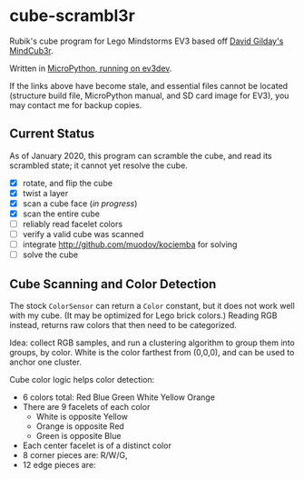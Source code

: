 # cube-scrambl3r
Rubik's cube program for Lego Mindstorms EV3
based off [David Gilday's MindCub3r](https://www.mindcuber.com/mindcub3r/mindcub3r.html).

Written in [MicroPython, running on ev3dev](https://education.lego.com/en-us/support/mindstorms-ev3/python-for-ev3).

If the links above have become stale, and essential files cannot be located (structure build file, 
MicroPython manual, and SD card image for EV3), you may contact me for backup copies.
<!-- copies at https://drive.google.com/drive/u/0/folders/1jUdjHS22F1zwnxoQA3R3IfTaT3J7NjvH -->

## Current Status
As of January 2020, this program can scramble the cube, and read its scrambled state; it cannot yet
resolve the cube.

- [x] rotate, and flip the cube
- [x] twist a layer
- [x] scan a cube face (_in progress_)
- [x] scan the entire cube
- [ ] reliably read facelet colors
- [ ] verify a valid cube was scanned
- [ ] integrate http://github.com/muodov/kociemba for solving
- [ ] solve the cube

## Cube Scanning and Color Detection

The stock `ColorSensor` can return a `Color` constant, but it does not work well with my cube.
(It may be optimized for Lego brick colors.) Reading RGB instead, returns raw colors
that then need to be categorized.

Idea: collect RGB samples, and run a clustering algorithm to group them into groups, by color. 
White is the color farthest from (0,0,0), and can be used to anchor one cluster. 

Cube color logic helps color detection:
* 6 colors total: Red Blue Green White Yellow Orange
* There are 9 facelets of each color
    * White is opposite Yellow
    * Orange is opposite Red
    * Green is opposite Blue
* Each center facelet is of a distinct color
* 8 corner pieces are: R/W/G, 
* 12 edge pieces are: 
